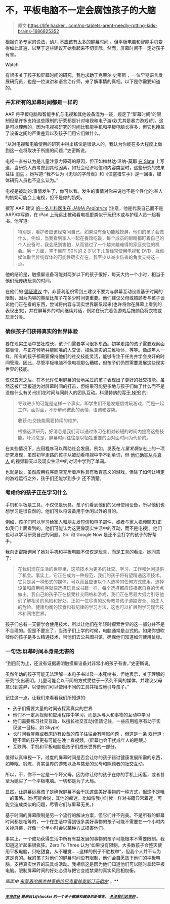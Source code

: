 # 不，平板电脑不一定会腐蚀孩子的大脑

> 原文:[https://life hacker . com/no-tablets-arent-needly-rotting-kids-brains-1686825352](https://lifehacker.com/no-tablets-arent-necessarily-rotting-kids-brains-1686825352)

根据许多专家的说法，幼儿 [不应该有太多的屏幕时间](http://lifehacker.com/how-much-screen-time-should-children-get-every-day-1453996324) 。但平板电脑和智能手机变得如此普遍，以至于这些建议开始看起来不切实际。然而，屏幕时间不一定对孩子有害。

Watch

有很多关于孩子和屏幕时间的研究，我也求助于克莱尔·史密斯 ，一位早期语言发展研究员，也是一位演讲和语言治疗师，来了解事情的真相。以下是你需要知道的。

### 并非所有的屏幕时间都是一样的

AAP 将平板电脑和智能手机与电视和其他设备混为一谈，规定了“屏幕时间”的限制但是许多支持这些限制的研究都是针对电视和电子游戏(尤其是暴力游戏)的。这是可以理解的，因为电视被研究的时间比智能手机和平板电脑长得多，但它也掩盖了设备之间的严重差异以及孩子们用它们做什么。

“从对电视和电脑使用的研究中得出结论是很诱人的，我认为你能在多大程度上做到这一点将取决于所提的问题，”史密斯说。

电视一直被认为是儿童注意力障碍的原因，但正如梅林达·温纳-莫耶 [在 Slate](http://www.slate.com/articles/life/family/2014/03/huffington_post_blogger_s_case_for_banning_hand_held_devices_for_children.html) 上写道，当研究人员考虑到其他因素，如社会经济地位和内容类型时，这些研究的效果往往 [消失](http://www.ncbi.nlm.nih.gov/pubmed/21338006) 。她写道:“我不认为《无尽的字母表》和《侠盗猎车手》是一回事，媒体研究人员也不这么认为。”

电视是被动的:事情发生了，你可以看。发生的事情对你来说也不是个性化的:某人的奶奶可能会上电视，但不是你的奶奶。

撰写 AAP 建议 [的一名儿科医生在 *JAMA Pediatrics*](http://archpedi.jamanetwork.com/article.aspx?articleid=1840251) (注意，他是代表自己而不是 AAP)中写道，在 iPad 上玩远比被动看电视更类似于玩积木或与护理人员一起看书。他写道:

> 特别是，看护者应该经常问自己，如果没有全功能触摸屏，他们的孩子会做什么。例如，当我看到家人一起在餐馆吃饭，每个成员的眼睛都盯着自己的个人设备时，我会感到害怕，从而错过了一个越来越难得的家庭交往的机会。另一方面，鉴于目前 90%的 2 岁以下儿童经常使用电视和 DVD，互动媒体取代传统媒体的可能性确实存在，我至少从减少伤害的角度支持这一点。

他的结论是，触摸屏设备可能对两岁以下的孩子很好，每天大约一个小时，相当于他们玩传统玩具的时间。

在他们的 [循证建议](http://www.zerotothree.org/parenting-resources/screen-sense/) 中，非营利组织零到三建议不要为与屏幕互动设置基于时间的限制，因为内容的类型比孩子花多少时间更重要。他们建议父母或照顾者与孩子谈论他们正在看的东西，尝试将内容与现实世界联系起来(也许将你在屏幕上看到的表现出来)，并在屏幕外的时间继续对话，例如在玩完着色游戏后按颜色将衣物或玩具分类。

### 确保孩子们获得真实的世界体验

要在现实生活中茁壮成长，孩子们需要学习很多东西。初学走路的孩子需要观察面部表情，与正在倾听并能回嘴的人交谈，操纵真实的三维物体，等等。像成年人一样，所有的孩子都需要保持他们的社交技能灵活，能够专注于任务并学会良好的时间管理。因此，尽管平板电脑不像电视那么糟糕，但孩子们仍然需要发展这些现实世界的技能。

仅仅五天之后，在不允许使用屏幕的营地呆过的孩子表现出了更好的社交技能。虽然这被广泛报道为对屏幕时间的打击，但结果可能更多地与孩子们做了什么而不是没做什么有关:他们花时间与同龄人的团队互动。科里特纳的[写于 NPR](http://www.npr.org/blogs/ed/2014/09/30/351521488/kids-and-screen-time-cutting-through-the-static) 的:

> 导致进步的可能是这样一个事实，即学生们不是发短信或玩游戏，而是一起工作，面对面，不断解码彼此的表情、语调和姿势。
> 
> 收获:社交技能需要持续的维护。
> 
> 根据这项研究，好消息是我们可以通过练习在相对较短的时间内提高这些技能。坏消息是，屏幕时间往往是以牺牲重要的面对面时间为代价的。

在某些情况下，应用程序可以帮助社会发展。例如，发表在*儿童发展*杂志上的一项研究发现，虽然初学走路的孩子从被动看电视中学不到单词，但 [他们确实从与真人](http://news.temple.edu/news/2013-09-25/children-learn-best-during-real-time-interaction-new-study-finds) 的视频聊天以及现实生活中的对话中学到了单词。

也就是说，虽然应用程序商店充斥着声称具有教育意义的游戏，但除了如何让特定的游戏运行之外，孩子们还能学到多少 还不清楚。

### 考虑你的孩子正在学习什么

手机和平板是工具，不仅仅是玩具。孩子们看到他们的父母使用设备，所以他们也想学习是很自然的，他们可以将设备用于休闲以外的目的。

例如，孩子们可以学习给家人和朋友发短信和电子邮件，或者与家人视频聊天(正如我们上面看到的，他们可能认为这更像现实生活中的互动，而不是电视)。他们也可以学习研究自己的问题。Siri 和 Google Now 是还不会打字的孩子的好帮手。

我向史密斯询问了她对手机和平板电脑不仅仅是玩具，而是工具的看法。她同意了:

> 在我们现在生活的世界里，这项技术为更多的社交、学习、工作和休闲提供了机会。事实上，它正在成为一种规范，我们的孩子将有望精通这项技术。它只是另一种形式的媒体，可以而且应该以个人选择的任何方式使用。选择设备和应用程序就像选择玩具或书籍一样，每个选择都应该根据自身的优点做出。我自己的孩子正在接受社交网络和游戏，我们正在尽最大努力引导他们了解相关的风险和好处。正如一位尽责的父母教导孩子道路安全、陌生人的危险、健康均衡的饮食和有纪律的学习方法，这也可以扩展到学习现代技术和网络世界。

孩子们总有一天要学会使用技术，所以让他们在年轻时探索世界的这一部分并不是不合理的。但是不要忘了，当孩子们上学的时候，电脑通常是台式的。如果你想吹嘘你的孩子是多么精通技术，带他们去公共图书馆，确保他们知道如何使用鼠标。

### 一句话:屏幕时间本身是无害的

“到目前为止，还没有证据表明触摸屏设备对非常小的孩子有害，”史密斯说。

虽然年幼的孩子可能无法理解一本电子书以及一本死树书，但她表示，关于理解的研究“突出表明，儿童可能会以不同的方式受益于一系列不同的媒体，并建议父母意识到差异，以便他们可以使用不同的工具并相应地引导孩子。”

记住这一点，让我们来看看我们所知道的:

*   孩子们需要大量的时间去探索真实的世界
*   他们不一定从视频和应用程序中学习，而是从与人和事物的互动中学习
*   他们需要练习社交互动，以擅长社交互动(但请记住，一些应用程序有助于实现这一目标，如 Skype)
*   长时间看屏幕或者床边有设备的孩子往往会有睡眠问题 ，但这是一条 [双行道](http://www.ncbi.nlm.nih.gov/pubmed/24589672) :睡不着的孩子更有可能在晚上看视频。(屏幕也会干扰成年人的睡眠。)
*   互联网、手机和平板电脑是孩子们成长世界的一部分。

值得认真审视一下，过度的屏幕时间是否会让你的孩子错过健康发展所需的东西，如睡眠、锻炼、真实世界的游戏以及与慈爱的父母和照顾者的社交互动。

所以，不，你不一定是一个坏父母，因为你让你的孩子在你的手机上闲逛，或者甚至为她买了一个平板电脑。一切都是为了大局。

显然，让屏幕远离孩子是确保屏幕不会干扰这些美好事物的一种方式，但这不是唯一的策略。(你可能会说，其他的痴迷，比如像我小时候一样对书籍异常着迷，可能会造成类似的问题，尽管它们与屏幕无关。)

基于时间的屏幕限制是另一个流行的解决方案，但它们并不完美。不是所有的屏幕时间都是相等的，一个在生活中得到很多美好事物的孩子可能不需要在一个小时内关掉屏幕，好像一个半小时会以某种方式损害他们。

事实上，一个成功获得生活中所有有益发展的事物的孩子可能根本不需要限制。我知道这听起来很疯狂。Zero To Three 认为“如果没有限制，大多数孩子会整天使用平板电脑，只吃甜食，从不睡觉……这样的例子不胜枚举”，但我个人并不认为这是真的。我的孩子对他们的屏幕时间没有限制，他们会自愿放下他们的平板电脑，支持真实世界的玩具或活动。我相信这是因为他们知道他们可以随时拿起平板电脑。限制屏幕时间的好处必须与把它变成禁果的真实风险相权衡。

*画面由* [*布莱恩哈根*](http://www.brian-hagen.com/)*[*杰林莱*](https://www.flickr.com/photos/jerine/2623121313)*[*格伦巴克霍兹*](https://www.flickr.com/photos/gbuckholtz/2753266180)*[*奥斯汀马歇尔*](https://www.flickr.com/photos/oxtopus/5102485260) *。****

* * *

**[*<small>生命体征</small>*](http://vitals.lifehacker.com/) <small>*是来自 Lifehacker 的一个关于健康和健身的新博客。*</small> [*<small>关注我们这里的</small>*](https://twitter.com/VitalsLH) <small>*。*</small>**